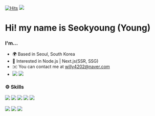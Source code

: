 [![Hits](https://hits.seeyoufarm.com/api/count/incr/badge.svg?url=https%3A%2F%2Fgithub.com%2Fwilly4202&count_bg=%2379C83D&title_bg=%23555555&icon=&icon_color=%23E7E7E7&title=hits&edge_flat=false)](https://hits.seeyoufarm.com) <img src="https://img.shields.io/github/followers/willy4202?style=social">

# Hi! my name is Seokyoung (Young)

### I'm...

- 🌍 Based in Seoul, South Korea
- 🔎 Interested in Node.js | Next.js(SSR, SSG)
- ✉️ You can contact me at willy4202@naver.com
- <a href="https://velog.io/@willy4202"><img src="https://img.shields.io/badge/Blog-20C997?style=flat-square&logo=Velog&logoColor=white&link=https://velog.io/@willy4202"/></a> <a href="https://www.instagram.com/syoung___h/"><img src="https://img.shields.io/badge/Instagram-E4405F?style=flat-square&logo=instagram&logoColor=white&link=https://velog.io/@willy4202"/></a>

<h3 >⚙️ Skills</p>
<p >
<img src="https://img.shields.io/badge/JavaScript-F7DF1E?style=flat-square&logo=JavaScript&logoColor=white"/>
<img src="https://img.shields.io/badge/React-61DAFB?style=flat-square&logo=React&logoColor=white"/> 
<img src="https://img.shields.io/badge/ReactNative-61DAFB?style=flat-square&logo=React&logoColor=white"/> <img src="https://img.shields.io/badge/TypeScript-3178C6?style=flat-square&logo=TypeScript&logoColor=white"/> <img src="https://img.shields.io/badge/CSS-1572B6?style=flat-square&logo=css3&logoColor=white"/>

<img src="https://img.shields.io/badge/StyledComponents-DB7093?style=flat-square&logo=StyledComponents&logoColor=white"/> <img src="https://img.shields.io/badge/SASS-CC6699?style=flat-square&logo=SASS&logoColor=white"/> <img src="https://img.shields.io/badge/AWS-232F3E?style=flat-square&logo=Amazon&logoColor=white"/>

</p>
